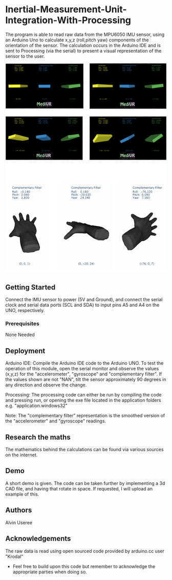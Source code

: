 # Inertial-Measurement-Unit-Integration-With-Processing

The program is able to read raw data from the MPU6050 IMU sensor, using an Arduino Uno to calculate x,y,z (roll,pitch yaw) components of the orientation of the sensor. The calculation occurs in the Arduino IDE and is sent to Processing (via the serial) to present a visual representation of the sensor to the user.

![Image description](https://github.com/alvinuseree/Inertial-Measurement-Unit-Integration-With-Processing/blob/master/MPU6050%20Demo.png)

## Getting Started

Connect the IMU sensor to power (5V and Ground), and connect the serial clock and serial data ports (SCL and SDA) to input pins A5 and A4 on the UNO, respectively. 

### Prerequisites

None Needed

## Deployment

Arduino IDE:
Compile the Arduino IDE code to the Arduino UNO. To test the operation of this module, open the serial monitor and observe the values (x,y,z) for the "accelerometer", "gyroscope" and "complementary filter". If the values shown are not "NAN", tilt the sensor approximately 90 degrees in any direction and observe the change.

Processing:
The processing code can either be run by compiling the code and pressing run, or opening the exe file located in the application folders e.g. "application.windows32"

Note: The "complementary filter" representation is the smoothed version of the "accelerometer" and "gyroscope" readings.

## Research the maths

The mathematics behind the calculations can be found via various sources on the internet. 

## Demo

A short demo is given. The code can be taken further by implementing a 3d CAD file, and having that rotate in space. If requested, I will upload an example of this.

## Authors
Alvin Useree

## Acknowledgements 
The raw data is read using open sourced code provided by arduino.cc user "Krodal"

- Feel free to build upon this code but remember to acknowledge the appropriate parties when doing so.

